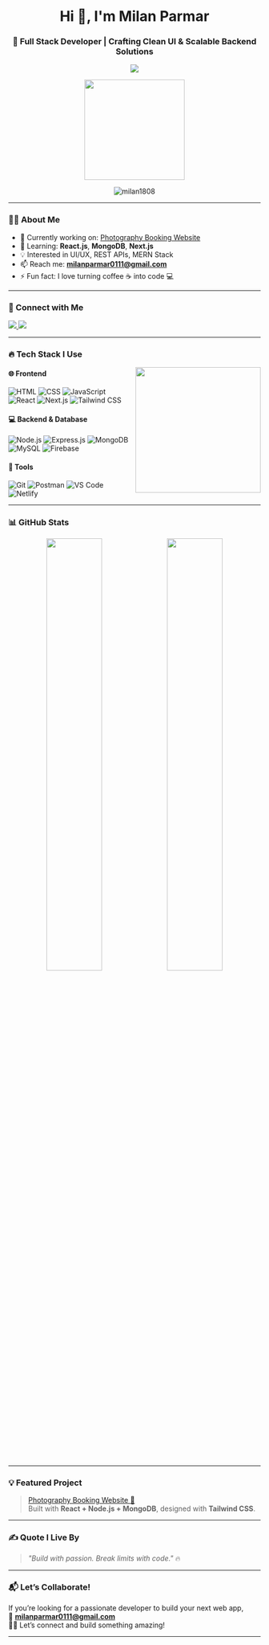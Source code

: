 <h1 align="center">Hi 👋, I'm Milan Parmar</h1>
<h3 align="center">🚀 Full Stack Developer | Crafting Clean UI & Scalable Backend Solutions</h3>

<p align="center">
  <img src="https://readme-typing-svg.demolab.com/?lines=Full+Stack+Web+Developer;React+%7C+Node+%7C+MongoDB+Enthusiast;Building+Modern+Web+Apps&font=Fira%20Code&center=true&width=500&height=50&color=00C7B7&vCenter=true&pause=1000" />
</p>

<p align="center">
  <img src="https://media.giphy.com/media/L8K62iTDkzGX6/giphy.gif" width="200" />
</p>

<p align="center">
  <img src="https://komarev.com/ghpvc/?username=milan1808&label=Profile%20Views&color=0e75b6&style=flat" alt="milan1808" />
</p>

---

### 🧑‍💻 About Me

- 🔭 Currently working on: [Photography Booking Website](https://photography-booking.netlify.app/)
- 🌱 Learning: **React.js**, **MongoDB**, **Next.js**
- 💡 Interested in UI/UX, REST APIs, MERN Stack
- 📫 Reach me: **milanparmar0111@gmail.com**
- ⚡ Fun fact: I love turning coffee ☕ into code 💻

---

### 🔗 Connect with Me

<p align="left">
  <a href="https://www.linkedin.com/in/milan-parmar2002" target="blank">
    <img src="https://img.shields.io/badge/-Milan%20Parmar-blue?style=flat-square&logo=Linkedin&logoColor=white&link=https://www.linkedin.com/in/milan-parmar2002/" />
  </a>
  <a href="mailto:milanparmar0111@gmail.com" target="blank">
    <img src="https://img.shields.io/badge/-Gmail-D14836?style=flat-square&logo=gmail&logoColor=white" />
  </a>
</p>

---

### 🔥 Tech Stack I Use

<img align="right" src="https://media.giphy.com/media/qgQUggAC3Pfv687qPC/giphy.gif" width="250" />

#### 🌐 Frontend
![HTML](https://img.shields.io/badge/-HTML-E34F26?style=flat&logo=html5&logoColor=white)
![CSS](https://img.shields.io/badge/-CSS-1572B6?style=flat&logo=css3&logoColor=white)
![JavaScript](https://img.shields.io/badge/-JavaScript-F7DF1E?style=flat&logo=javascript&logoColor=black)
![React](https://img.shields.io/badge/-React-61DAFB?style=flat&logo=react)
![Next.js](https://img.shields.io/badge/-Next.js-000000?style=flat&logo=next.js)
![Tailwind CSS](https://img.shields.io/badge/-Tailwind-06B6D4?style=flat&logo=tailwind-css)

#### 💻 Backend & Database
![Node.js](https://img.shields.io/badge/-Node.js-339933?style=flat&logo=node.js)
![Express.js](https://img.shields.io/badge/-Express-black?style=flat&logo=express)
![MongoDB](https://img.shields.io/badge/-MongoDB-47A248?style=flat&logo=mongodb)
![MySQL](https://img.shields.io/badge/-MySQL-00758F?style=flat&logo=mysql)
![Firebase](https://img.shields.io/badge/-Firebase-FFCA28?style=flat&logo=firebase)

#### 🧰 Tools
![Git](https://img.shields.io/badge/-Git-F05032?style=flat&logo=git)
![Postman](https://img.shields.io/badge/-Postman-FF6C37?style=flat&logo=postman)
![VS Code](https://img.shields.io/badge/-VSCode-007ACC?style=flat&logo=visual-studio-code)
![Netlify](https://img.shields.io/badge/-Netlify-00C7B7?style=flat&logo=netlify)

---

### 📊 GitHub Stats

<p align="center">
  <img src="https://github-readme-stats.vercel.app/api?username=milan1808&show_icons=true&theme=radical" width="47%" />
  <img src="https://github-readme-stats.vercel.app/api/top-langs/?username=milan1808&layout=compact&theme=radical" width="47%" />
</p>

---

### 💡 Featured Project

> [Photography Booking Website 🚀](https://photography-booking.netlify.app/)  
> Built with **React + Node.js + MongoDB**, designed with **Tailwind CSS**.



---

### ✍️ Quote I Live By

> _"Build with passion. Break limits with code."_ 🔥

---

### 📬 Let’s Collaborate!

If you’re looking for a passionate developer to build your next web app,  
📧 **[milanparmar0111@gmail.com](mailto:milanparmar0111@gmail.com)**  
🧑‍💻 Let’s connect and build something amazing!

---

